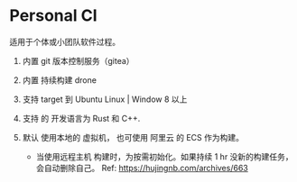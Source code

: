 # Personal CI 

适用于个体或小团队软件过程。

1. 内置 git 版本控制服务（gitea）
2. 内置 持续构建 drone 
3. 支持 target 到 Ubuntu Linux | Window 8 以上 
4. 支持 的 开发语言为 Rust 和 C++.
5. 默认 使用本地的 虚拟机， 也可使用 阿里云 的 ECS 作为构建。

    - 当使用远程主机 构建时，为按需初始化。如果持续 1 hr 没新的构建任务，会自动删除自己。
    Ref: https://hujingnb.com/archives/663